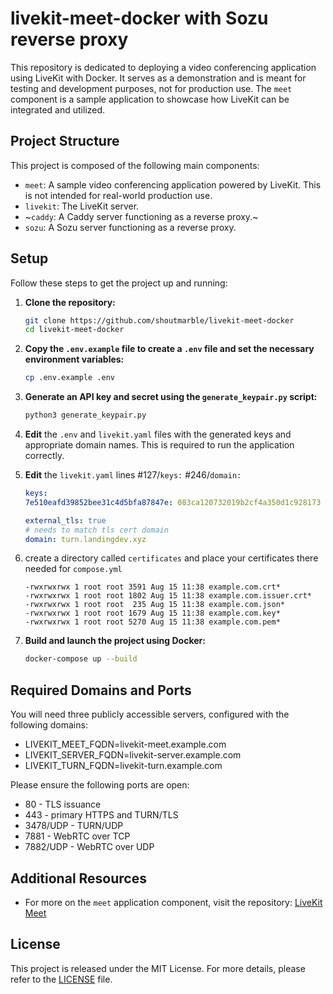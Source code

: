 # livekit-meet-docker with Sozu reverse proxy

This repository is dedicated to deploying a video conferencing application using LiveKit with Docker. It serves as a demonstration and is meant for testing and development purposes, not for production use. The `meet` component is a sample application to showcase how LiveKit can be integrated and utilized.

## Project Structure

This project is composed of the following main components:

- `meet`: A sample video conferencing application powered by LiveKit. This is not intended for real-world production use.
- `livekit`: The LiveKit server.
- ~`caddy`: A Caddy server functioning as a reverse proxy.~
- `sozu`: A Sozu server functioning as a reverse proxy.

## Setup

Follow these steps to get the project up and running:

1. **Clone the repository:**

    ```bash
    git clone https://github.com/shoutmarble/livekit-meet-docker
    cd livekit-meet-docker
    ```

2. **Copy the `.env.example` file to create a `.env` file and set the necessary environment variables:**

    ```bash
    cp .env.example .env
    ```

3. **Generate an API key and secret using the `generate_keypair.py` script:**

    ```bash
    python3 generate_keypair.py
    ```

4. **Edit** the `.env` and `livekit.yaml` files with the generated keys and appropriate domain names. This is required to run the application correctly.

5. **Edit** the `livekit.yaml` lines #127/`keys:` #246/`domain:`

    ```YAML
    keys:
    7e510eafd39852bee31c4d5bfa87847e: 083ca120732019b2cf4a350d1c928173
    ```
    
    ```YAML
    external_tls: true
    # needs to match tls cert domain
    domain: turn.landingdev.xyz
    ```
6. create a directory called `certificates` and place your certificates there needed for `compose.yml`
    ```
    -rwxrwxrwx 1 root root 3591 Aug 15 11:38 example.com.crt*
    -rwxrwxrwx 1 root root 1802 Aug 15 11:38 example.com.issuer.crt*
    -rwxrwxrwx 1 root root  235 Aug 15 11:38 example.com.json*
    -rwxrwxrwx 1 root root 1679 Aug 15 11:38 example.com.key*
    -rwxrwxrwx 1 root root 5270 Aug 15 11:38 example.com.pem*
    ```
6. **Build and launch the project using Docker:**

    ```bash
    docker-compose up --build
    ```

## Required Domains and Ports

You will need three publicly accessible servers, configured with the following domains:
- LIVEKIT_MEET_FQDN=livekit-meet.example.com
- LIVEKIT_SERVER_FQDN=livekit-server.example.com
- LIVEKIT_TURN_FQDN=livekit-turn.example.com

Please ensure the following ports are open:
- 80 - TLS issuance
- 443 - primary HTTPS and TURN/TLS
- 3478/UDP - TURN/UDP
- 7881 - WebRTC over TCP
- 7882/UDP - WebRTC over UDP

## Additional Resources

- For more on the `meet` application component, visit the repository: [LiveKit Meet](https://github.com/livekit-examples/meet)

## License

This project is released under the MIT License. For more details, please refer to the [LICENSE](./LICENSE) file.
